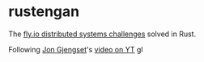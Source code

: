 # rustengan
The [fly.io distributed systems challenges](https://fly.io/dist-sys/) solved in Rust.

Following [Jon Gjengset](https://github.com/jonhoo)'s [video on YT](https://www.youtube.com/watch?v=gboGyccRVXI)
gl
